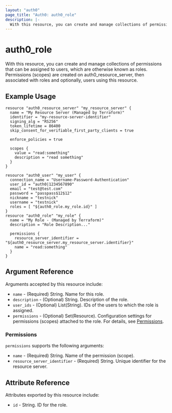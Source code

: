 ```yaml
---
layout: "auth0"
page_title: "Auth0: auth0_role"
description: |-
  With this resource, you can create and manage collections of permissions that can be assigned to users, which are otherwise known as roles.
---
```


# auth0_role

With this resource, you can create and manage collections of permissions that can be assigned to users, which are otherwise known as roles. Permissions (scopes) are created on auth0_resource_server, then associated with roles and optionally, users using this resource.

## Example Usage

```hcl
resource "auth0_resource_server" "my_resource_server" {
  name = "My Resource Server (Managed by Terraform)"
  identifier = "my-resource-server-identifier"
  signing_alg = "RS256"
  token_lifetime = 86400
  skip_consent_for_verifiable_first_party_clients = true

  enforce_policies = true

  scopes {
    value = "read:something"
    description = "read something"
  }
}

resource "auth0_user" "my_user" {
  connection_name = "Username-Password-Authentication"
  user_id = "auth0|1234567890"
  email = "test@test.com"
  password = "passpass$12$12"
  nickname = "testnick"
  username = "testnick"
  roles = [ "${auth0_role.my_role.id}" ]
}
resource "auth0_role" "my_role" {
  name = "My Role - (Managed by Terraform)"
  description = "Role Description..."

  permissions {
    resource_server_identifier = "${auth0_resource_server.my_resource_server.identifier}"
    name = "read:something"
  }
}
```

## Argument Reference

Arguments accepted by this resource include:

* `name` - (Required) String. Name for this role.
* `description` - (Optional) String. Description of the role.
* `user_ids` - (Optional) List(String). IDs of the users to which the role is assigned.
* `permissions` - (Optional) Set(Resource). Configuration settings for permissions (scopes) attached to the role. For details, see [Permissions](#permissions).

### Permissions

`permissions` supports the following arguments:

* `name` - (Required) String. Name of the permission (scope).
* `resource_server_identifier` - (Required) String. Unique identifier for the resource server.

## Attribute Reference

Attributes exported by this resource include:

* `id` - String. ID for the role.

